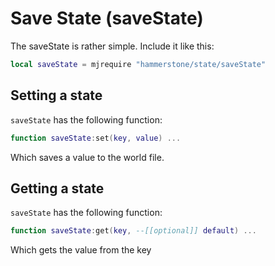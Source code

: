 # Save State (saveState)
The saveState is rather simple. Include it like this:
```lua
local saveState = mjrequire "hammerstone/state/saveState"
```

## Setting a state
`saveState` has the following function:
```lua
function saveState:set(key, value) ...
```
Which saves a value to the world file. 
## Getting a state
`saveState` has the following function:
```lua
function saveState:get(key, --[[optional]] default) ...
```
Which gets the value from the key